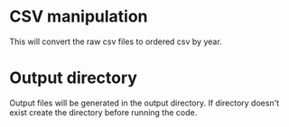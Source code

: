 # CSV manipulation
This will convert the raw csv files to ordered csv by year.

# Output directory
Output files will be generated in the output directory. If directory doesn't exist create the directory before running the code.
